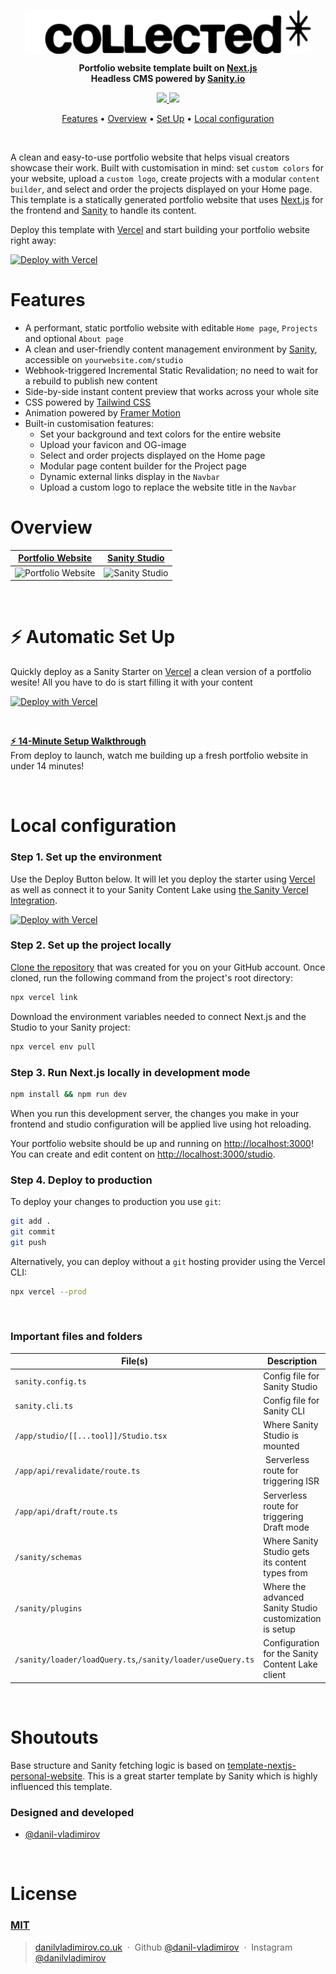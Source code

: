 <p align="center">
<img src="sanity/plugins/collected-logo-black.svg" align="center" height="70" />
</p>
<p align="center">
  <strong>Portfolio website template built on <a href="https://nextjs.org">Next.js</a></strong><br />
  <strong>Headless CMS powered by <a href="https://sanity.io">Sanity.io</a></strong><br />
</p>

<p align="center">
  <a href="https://collected-nextjs-portfolio-template.vercel.app/">
    <img src="https://img.shields.io/static/v1?label=&logo=vercel&message=View%20Demo&style=for-the-badge&color=black" />
  </a>
  <a href="https://collected.to">
    <img src="https://img.shields.io/static/v1?label=&message=collected.to&style=for-the-badge&color=351BD3" />
  </a>
</p>

<p align="center">
  <a href="#features">Features</a> •
  <a href="#overview">Overview</a> •
  <a href="#-automatic-set-up">Set Up</a> •
  <a href="#local-configuration">Local configuration</a>
</p>

<br />

A clean and easy-to-use portfolio website that helps visual creators showcase their work. Built with customisation in mind: set `custom colors` for your website, upload a `custom logo`, create projects with a modular `content builder`, and select and order the projects displayed on your Home page. This template is a statically generated portfolio website that uses [Next.js][nextjs] for the frontend and [Sanity][sanity-homepage] to handle its content.

Deploy this template with [Vercel](https://vercel.com) and start building your portfolio website right away:

[![Deploy with Vercel](https://vercel.com/button)][vercel-deploy]

# Features

- A performant, static portfolio website with editable `Home page`, `Projects` and optional `About page`
- A clean and user-friendly content management environment by [Sanity][sanity-homepage], accessible on `yourwebsite.com/studio`
- Webhook-triggered Incremental Static Revalidation; no need to wait for a rebuild to publish new content
- Side-by-side instant content preview that works across your whole site
- CSS powered by [Tailwind CSS](https://tailwindcss.com)
- Animation powered by [Framer Motion](https://www.framer.com/motion/)
- Built-in customisation features:
  - Set your background and text colors for the entire website
  - Upload your favicon and OG-image
  - Select and order projects displayed on the Home page
  - Modular page content builder for the Project page
  - Dynamic external links display in the `Navbar`
  - Upload a custom logo to replace the website title in the `Navbar`
    <br />

# Overview

| [Portfolio Website](https://collected-nextjs-portfolio-template.vercel.app/)                          | [Sanity Studio](https://collected-nextjs-portfolio-template.vercel.app/studio)                    |
| ----------------------------------------------------------------------------------------------------- | ------------------------------------------------------------------------------------------------- |
| ![Portfolio Website](https://github.com/user-attachments/assets/2b5b9cc4-a143-4231-89cf-5d12c2e07a9f) | ![Sanity Studio](https://github.com/user-attachments/assets/94597250-92d0-4d9e-aeaa-a8965d6768d1) |

<br />

# ⚡ Automatic Set Up

Quickly deploy as a Sanity Starter on [Vercel](https://vercel.com) a clean version of a portfolio wesite! All you have to do is start filling it with your content

[![Deploy with Vercel](https://vercel.com/button)][vercel-deploy]

<br />

**[⚡ 14-Minute Setup Walkthrough](https://youtu.be/-vbhcc7pzwg)** <br />
From deploy to launch, watch me building up a fresh portfolio website in under 14 minutes!

<br />

# Local configuration

### Step 1. Set up the environment

Use the Deploy Button below. It will let you deploy the starter using [Vercel](https://vercel.com) as well as connect it to your Sanity Content Lake using [the Sanity Vercel Integration][integration].

[![Deploy with Vercel](https://vercel.com/button)][vercel-deploy]

### Step 2. Set up the project locally

[Clone the repository](https://docs.github.com/en/repositories/creating-and-managing-repositories/cloning-a-repository) that was created for you on your GitHub account. Once cloned, run the following command from the project's root directory:

```bash
npx vercel link
```

Download the environment variables needed to connect Next.js and the Studio to your Sanity project:

```bash
npx vercel env pull
```

### Step 3. Run Next.js locally in development mode

```bash
npm install && npm run dev
```

When you run this development server, the changes you make in your frontend and studio configuration will be applied live using hot reloading.

Your portfolio website should be up and running on [http://localhost:3000][localhost-3000]! You can create and edit content on [http://localhost:3000/studio][localhost-3000-studio].

### Step 4. Deploy to production

To deploy your changes to production you use `git`:

```bash
git add .
git commit
git push
```

Alternatively, you can deploy without a `git` hosting provider using the Vercel CLI:

```bash
npx vercel --prod
```

<br />

### Important files and folders

| File(s)                                                    | Description                                             |
| ---------------------------------------------------------- | ------------------------------------------------------- |
| `sanity.config.ts`                                         | Config file for Sanity Studio                           |
| `sanity.cli.ts`                                            | Config file for Sanity CLI                              |
| `/app/studio/[[...tool]]/Studio.tsx`                       | Where Sanity Studio is mounted                          |
| `/app/api/revalidate/route.ts`                             |  Serverless route for triggering ISR                    |
| `/app/api/draft/route.ts`                                  | Serverless route for triggering Draft mode              |
| `/sanity/schemas`                                          | Where Sanity Studio gets its content types from         |
| `/sanity/plugins`                                          | Where the advanced Sanity Studio customization is setup |
| `/sanity/loader/loadQuery.ts`,`/sanity/loader/useQuery.ts` | Configuration for the Sanity Content Lake client        |

<br />

# Shoutouts

Base structure and Sanity fetching logic is based on [template-nextjs-personal-website](https://github.com/sanity-io/template-nextjs-personal-website). This is a great starter template by Sanity which is highly influenced this template.

### Designed and developed

- [@danil-vladimirov](https://github.com/danil-vladimirov)

<br />

# License

### [MIT](LICENSE)

> [danilvladimirov.co.uk](https://danilvladimirov.co.uk) &nbsp;&middot;&nbsp;
> Github [@danil-vladimirov](https://github.com/danil-vladimirov) &nbsp;&middot;&nbsp;
> Instagram [@danilvladimirov](https://instagram.com/danilvladimirov)

[vercel-deploy]: https://vercel.com/new/clone?repository-url=https%3A%2F%2Fgithub.com%2Fdanil-vladimirov%2Fcollected-nextjs-portfolio-template&project-name=collected-nextjs-portfolio-template&repository-name=collected-nextjs-portfolio-template&demo-title=Collected+Portfolio+Template&demo-description=A+Sanity-powered+Nextjs+portfolio+website+with+built-in+content+editing.&demo-url=https%3A%2F%2Fcollected-nextjs-portfolio-template.vercel.app%2F&demo-image=https%3A%2F%2Fcdn.sanity.io%2Fimages%2Fkpvqqfux%2Fproduction%2Fda082b62d1828efe642c617ddc4771a4d267fc5e-3092x1790.png&integration-ids=oac_hb2LITYajhRQ0i4QznmKH7gx&external-id=nextjs%3Btemplate%3Dtemplate-nextjs-personal-website
[integration]: https://www.sanity.io/docs/vercel-integration
[nextjs]: https://github.com/vercel/next.js
[sanity-homepage]: https://www.sanity.io
[localhost-3000]: http://localhost:3000
[localhost-3000-studio]: http://localhost:3000/studio
